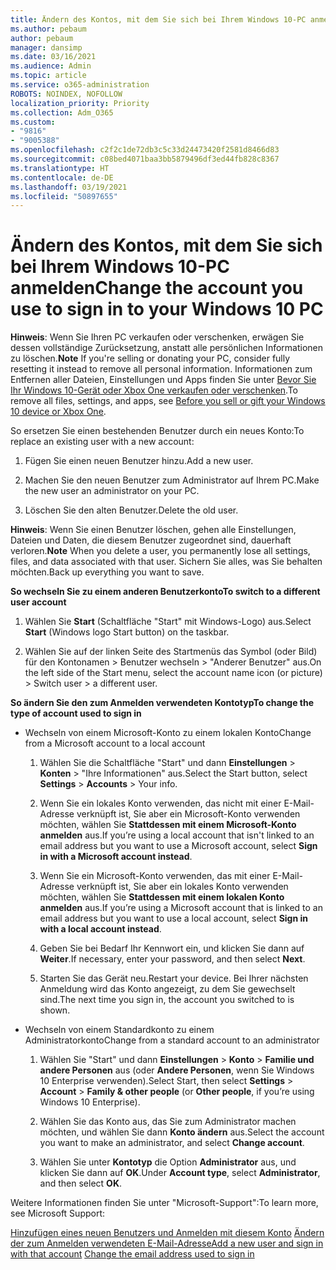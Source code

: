 ```yaml
---
title: Ändern des Kontos, mit dem Sie sich bei Ihrem Windows 10-PC anmelden
ms.author: pebaum
author: pebaum
manager: dansimp
ms.date: 03/16/2021
ms.audience: Admin
ms.topic: article
ms.service: o365-administration
ROBOTS: NOINDEX, NOFOLLOW
localization_priority: Priority
ms.collection: Adm_O365
ms.custom:
- "9816"
- "9005388"
ms.openlocfilehash: c2f2c1de72db3c5c33d24473420f2581d8466d83
ms.sourcegitcommit: c08bed4071baa3bb5879496df3ed44fb828c8367
ms.translationtype: HT
ms.contentlocale: de-DE
ms.lasthandoff: 03/19/2021
ms.locfileid: "50897655"
---
```

# <a name="change-the-account-you-use-to-sign-in-to-your-windows-10-pc"></a><span data-ttu-id="643b4-102">Ändern des Kontos, mit dem Sie sich bei Ihrem Windows 10-PC anmelden</span><span class="sxs-lookup"><span data-stu-id="643b4-102">Change the account you use to sign in to your Windows 10 PC</span></span>

<span data-ttu-id="643b4-103">**Hinweis**: Wenn Sie Ihren PC verkaufen oder verschenken, erwägen Sie dessen vollständige Zurücksetzung, anstatt alle persönlichen Informationen zu löschen.</span><span class="sxs-lookup"><span data-stu-id="643b4-103">**Note** If you're selling or donating your PC, consider fully resetting it instead to remove all personal information.</span></span> <span data-ttu-id="643b4-104">Informationen zum Entfernen aller Dateien, Einstellungen und Apps finden Sie unter [Bevor Sie Ihr Windows 10-Gerät oder Xbox One verkaufen oder verschenken](https://support.microsoft.com/help/10547/microsoft-account-selling-gifting-windows-10-device-xbox-one).</span><span class="sxs-lookup"><span data-stu-id="643b4-104">To remove all files, settings, and apps, see [Before you sell or gift your Windows 10 device or Xbox One](https://support.microsoft.com/help/10547/microsoft-account-selling-gifting-windows-10-device-xbox-one).</span></span>

<span data-ttu-id="643b4-105">So ersetzen Sie einen bestehenden Benutzer durch ein neues Konto:</span><span class="sxs-lookup"><span data-stu-id="643b4-105">To replace an existing user with a new account:</span></span>

1. <span data-ttu-id="643b4-106">Fügen Sie einen neuen Benutzer hinzu.</span><span class="sxs-lookup"><span data-stu-id="643b4-106">Add a new user.</span></span>

1. <span data-ttu-id="643b4-107">Machen Sie den neuen Benutzer zum Administrator auf Ihrem PC.</span><span class="sxs-lookup"><span data-stu-id="643b4-107">Make the new user an administrator on your PC.</span></span>

1. <span data-ttu-id="643b4-108">Löschen Sie den alten Benutzer.</span><span class="sxs-lookup"><span data-stu-id="643b4-108">Delete the old user.</span></span>

<span data-ttu-id="643b4-109">**Hinweis**: Wenn Sie einen Benutzer löschen, gehen alle Einstellungen, Dateien und Daten, die diesem Benutzer zugeordnet sind, dauerhaft verloren.</span><span class="sxs-lookup"><span data-stu-id="643b4-109">**Note** When you delete a user, you permanently lose all settings, files, and data associated with that user.</span></span> <span data-ttu-id="643b4-110">Sichern Sie alles, was Sie behalten möchten.</span><span class="sxs-lookup"><span data-stu-id="643b4-110">Back up everything you want to save.</span></span>

<span data-ttu-id="643b4-111">**So wechseln Sie zu einem anderen Benutzerkonto**</span><span class="sxs-lookup"><span data-stu-id="643b4-111">**To switch to a different user account**</span></span>

1. <span data-ttu-id="643b4-112">Wählen Sie **Start** (Schaltfläche "Start" mit Windows-Logo) aus.</span><span class="sxs-lookup"><span data-stu-id="643b4-112">Select **Start** (Windows logo Start button) on the taskbar.</span></span> 

1. <span data-ttu-id="643b4-113">Wählen Sie auf der linken Seite des Startmenüs das Symbol (oder Bild) für den Kontonamen > Benutzer wechseln > "Anderer Benutzer" aus.</span><span class="sxs-lookup"><span data-stu-id="643b4-113">On the left side of the Start menu, select the account name icon (or picture) > Switch user > a different user.</span></span>

<span data-ttu-id="643b4-114">**So ändern Sie den zum Anmelden verwendeten Kontotyp**</span><span class="sxs-lookup"><span data-stu-id="643b4-114">**To change the type of account used to sign in**</span></span>

- <span data-ttu-id="643b4-115">Wechseln von einem Microsoft-Konto zu einem lokalen Konto</span><span class="sxs-lookup"><span data-stu-id="643b4-115">Change from a Microsoft account to a local account</span></span>

    1. <span data-ttu-id="643b4-116">Wählen Sie die Schaltfläche "Start" und dann **Einstellungen** > **Konten** > "Ihre Informationen" aus.</span><span class="sxs-lookup"><span data-stu-id="643b4-116">Select the Start button, select **Settings** > **Accounts** > Your info.</span></span>

    1. <span data-ttu-id="643b4-117">Wenn Sie ein lokales Konto verwenden, das nicht mit einer E-Mail-Adresse verknüpft ist, Sie aber ein Microsoft-Konto verwenden möchten, wählen Sie **Stattdessen mit einem Microsoft-Konto anmelden** aus.</span><span class="sxs-lookup"><span data-stu-id="643b4-117">If you’re using a local account that isn't linked to an email address but you want to use a Microsoft account, select **Sign in with a Microsoft account instead**.</span></span>

    1. <span data-ttu-id="643b4-118">Wenn Sie ein Microsoft-Konto verwenden, das mit einer E-Mail-Adresse verknüpft ist, Sie aber ein lokales Konto verwenden möchten, wählen Sie **Stattdessen mit einem lokalen Konto anmelden** aus.</span><span class="sxs-lookup"><span data-stu-id="643b4-118">If you’re using a Microsoft account that is linked to an email address but you want to use a local account, select **Sign in with a local account instead**.</span></span>

    1. <span data-ttu-id="643b4-119">Geben Sie bei Bedarf Ihr Kennwort ein, und klicken Sie dann auf **Weiter**.</span><span class="sxs-lookup"><span data-stu-id="643b4-119">If necessary, enter your password, and then select **Next**.</span></span>

    1. <span data-ttu-id="643b4-120">Starten Sie das Gerät neu.</span><span class="sxs-lookup"><span data-stu-id="643b4-120">Restart your device.</span></span> <span data-ttu-id="643b4-121">Bei Ihrer nächsten Anmeldung wird das Konto angezeigt, zu dem Sie gewechselt sind.</span><span class="sxs-lookup"><span data-stu-id="643b4-121">The next time you sign in, the account you switched to is shown.</span></span>

- <span data-ttu-id="643b4-122">Wechseln von einem Standardkonto zu einem Administratorkonto</span><span class="sxs-lookup"><span data-stu-id="643b4-122">Change from a standard account to an administrator</span></span>

    1. <span data-ttu-id="643b4-123">Wählen Sie "Start" und dann **Einstellungen** > **Konto** > **Familie und andere Personen** aus (oder **Andere Personen**, wenn Sie Windows 10 Enterprise verwenden).</span><span class="sxs-lookup"><span data-stu-id="643b4-123">Select Start, then select **Settings** > **Account** > **Family & other people** (or **Other people**, if you’re using Windows 10 Enterprise).</span></span>

    1. <span data-ttu-id="643b4-124">Wählen Sie das Konto aus, das Sie zum Administrator machen möchten, und wählen Sie dann **Konto ändern** aus.</span><span class="sxs-lookup"><span data-stu-id="643b4-124">Select the account you want to make an administrator, and select **Change account**.</span></span>

    1. <span data-ttu-id="643b4-125">Wählen Sie unter **Kontotyp** die Option **Administrator** aus, und klicken Sie dann auf **OK**.</span><span class="sxs-lookup"><span data-stu-id="643b4-125">Under **Account type**, select **Administrator**, and then select **OK**.</span></span>

<span data-ttu-id="643b4-126">Weitere Informationen finden Sie unter "Microsoft-Support":</span><span class="sxs-lookup"><span data-stu-id="643b4-126">To learn more, see Microsoft Support:</span></span>

<span data-ttu-id="643b4-127">[Hinzufügen eines neuen Benutzers und Anmelden mit diesem Konto](https://support.microsoft.com/windows/add-or-remove-accounts-on-your-pc-104dc19f-6430-4b49-6a2b-e4dbd1dcdf32)
[Ändern der zum Anmelden verwendeten E-Mail-Adresse](https://support.microsoft.com/account-billing/change-the-email-address-or-phone-number-for-your-microsoft-account-761a662d-8032-88f4-03f3-c9ba8ba0e00b)</span><span class="sxs-lookup"><span data-stu-id="643b4-127">[Add a new user and sign in with that account](https://support.microsoft.com/windows/add-or-remove-accounts-on-your-pc-104dc19f-6430-4b49-6a2b-e4dbd1dcdf32)
[Change the email address used to sign in](https://support.microsoft.com/account-billing/change-the-email-address-or-phone-number-for-your-microsoft-account-761a662d-8032-88f4-03f3-c9ba8ba0e00b)</span></span>
